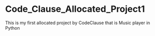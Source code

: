 # Code_Clause_Allocated_Project1
This is my first allocated project by CodeClause that is Music player in Python

